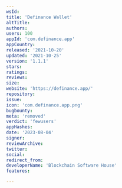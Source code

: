 ```yaml
---
wsId: 
title: 'Definance Wallet'
altTitle: 
authors: 
users: 100
appId: 'com.definance.app'
appCountry: 
released: '2021-10-20'
updated: '2021-10-25'
version: '1.1.1'
stars: 
ratings: 
reviews: 
size: 
website: 'https://definance.app/'
repository: 
issue: 
icon: 'com.definance.app.png'
bugbounty: 
meta: 'removed'
verdict: 'fewusers'
appHashes: 
date: '2023-08-04'
signer: 
reviewArchive: 
twitter: 
social: 
redirect_from: 
developerName: 'Blockchain Software House'
features: 

---
```


